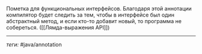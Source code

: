 Пометка для функциональных интерфейсов. Благодаря этой аннотации компилятор будет следить за тем, чтобы в интерфейсе был один абстрактный метод, и если кто-то добавит новый, то программа не собереться. ([[Лямда-выражения API]])

---
*теги:* #java/annotation 
